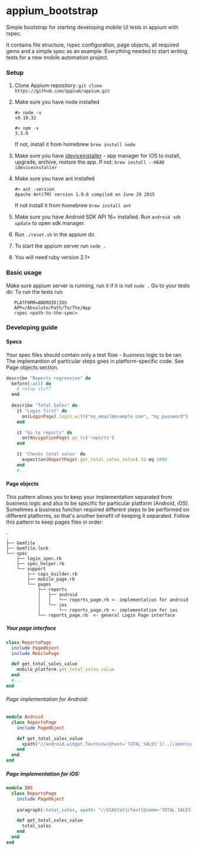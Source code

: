 # appium_bootstrap
Simple bootstrap for starting developing mobile UI tests in appium with rspec.

It contains file structure, rspec configuration, page objects, all required gems and a simple spec as an example. Everything needed to start writing tests for a new mobile automation project.

### Setup

1. Clone Appium repository: `git clone https://github.com/appium/appium.git`
2. Make sure you have node installed
    ```
    #> node -v
    v0.10.32
    
    #> npm -v
    3.3.9
    ```
    If not, install it from homebrew `brew install node`
3. Make sure you have [ideviceinstaller](https://github.com/libimobiledevice/ideviceinstaller) - app manager for iOS to install, upgrade, archive, restore the app. 
  If not:
  `brew install --HEAD ideviceinstaller`
4. Make sure you have ant installed

    ```
    #> ant -version
    Apache Ant(TM) version 1.9.6 compiled on June 29 2015
    ```

    If not install it from homebrew `brew install ant`
5. Make sure you have Android SDK API 16+ installed.
    Run `android sdk update` to open sdk manager.
6. Run `./reset.sh` in the appium dir.
7. To start the appium server run `node .`
8. You will need ruby version 2.1+


### Basic usage
 Make sure appium server is running, run it if it is not `node .`
 Go to your tests dir.
 To run the tests run
 ```
    PLATFORM=ANDROID|IOS
    APP=/Absolute/Path/To/The/App
    rspec <path-to-the-spec>
```

### Developing guide
#### Specs
Your spec files should contain only a test flow - business logic to be ran. The implemantion of particular steps goes in platform-specific code. See Page objects section.
``` ruby
describe "Reports regression" do
  before(:all) do
    # setup stuff
  end
  
  describe "Total Sales" do
    it "Login first" do
      on(LoginPage).login_with("my_email@example.com", "my_password")
    end

    it "Go to reports" do
      on(NavigationPage).go_to('reports')
    end

    it 'Checks total sales' do
      expect(on(ReportPage).get_total_sales_value).to eq 1000
    end
    #...
```
#### Page objects
This pattern allows you to keep your implementation separated from business logic and also to be specific for particular platform (Android, iOS). Sometimes a business function required different steps to be performed on different platforms, so that's another benefit of keeping it separated. 
Follow this pattern to keep pages files in order:
```
.
.
├── Gemfile
├── Gemfile.lock
└── spec
    ├── login_spec.rb
    ├── spec_helper.rb
    └── support
        ├── caps_builder.rb
        ├── mobile_page.rb
        └── pages
            ├── reports
            │   ├── android
            │   │   └── reports_page.rb <- implementation for android
            │   └── ios
            │       └── reports_page.rb <- implementation for ios
            └── reports_page.rb  <- general Login Page interface
```
##### Your page interface 
``` ruby
class ReportsPage
  include PageObject
  include MobilePage

  def get_total_sales_value
    mobile_platform.get_total_sales_value
  end
  #...
end
```

###### Page implementation for Android:
``` ruby
module Android
  class ReportsPage
    include PageObject

    def get_total_sales_value
      xpath("//android.widget.TextView[@text='TOTAL SALES']/..//android.widget.TextSwitcher[1]/android.widget.TextView").text
    end
  end
end
```
##### Page implementation for iOS:
``` ruby
module IOS
  class ReportsPage
    include PageObject
    
    paragraph(:total_sales, xpath: "//UIAStaticText[@name='TOTAL SALES']")

    def get_total_sales_value
      total_sales
    end
  end
end
```





